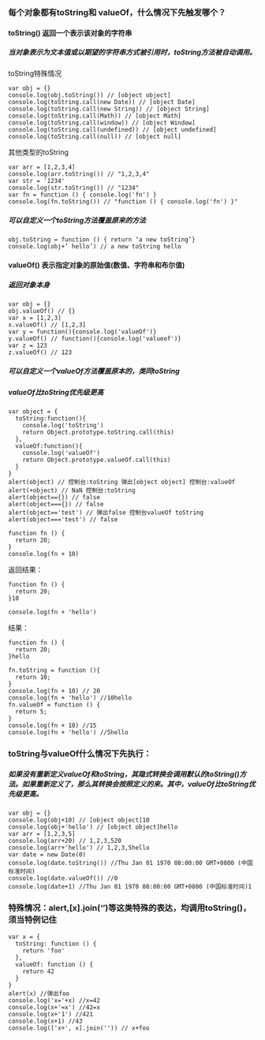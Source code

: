 ### 每个对象都有toString和 valueOf，什么情况下先触发哪个？

#### toString() 返回一个表示该对象的字符串

##### 当对象表示为文本值或以期望的字符串方式被引用时，toString方法被自动调用。
toString特殊情况
```
var obj = {}
console.log(obj.toString()) // [object object]
console.log(toString.call(new Date)) // [object Date]
console.log(toString.call(new String)) // [object String]
console.log(toString.call(Math)) // [object Math]
console.log(toString.call(window)) // [object Window]
console.log(toString.call(undefined)) // [object undefined]
console.log(toString.call(null)) // [object null]
```
其他类型的toString
```
var arr = [1,2,3,4]
console.log(arr.toString()) // "1,2,3,4"
var str = '1234'
console.log(str.toString()) // "1234"
var fn = function () { console.log('fn') }
console.log(fn.toString()) // "function () { console.log('fn') }"
```

##### 可以自定义一个toString方法覆盖原来的方法 
```
obj.toString = function () { return ‘a new toString’}
console.log(obj+’ hello’) // a new toString hello
```


#### valueOf() 表示指定对象的原始值(数值、字符串和布尔值)

##### 返回对象本身
```
var obj = {}
obj.valueOf() // {}
var x = [1,2,3]
x.valueOf() // [1,2,3]
var y = function(){console.log('valueOf')}
y.valueOf() // function(){console.log('valueof')}
var z = 123
z.valueOf() // 123
```

##### 可以自定义一个valueOf方法覆盖原本的，类同toString

##### valueOf比toString优先级更高
```
var object = {
  toString:function(){
    console.log('toString')
    return Object.prototype.toString.call(this)
  },
  valueOf:function(){
    console.log('valueOf')
    return Object.prototype.valueOf.call(this)
  }
}
alert(object) // 控制台:toString 弹出[object object] 控制台:valueOf
alert(+object) // NaN 控制台:toString
alert(object=={}) // false
alert(object==={}) // false
alert(object=='test') // 弹出false 控制台valueOf toString
alert(object==='test') // false
```

```
function fn () {
  return 20;
}
console.log(fn + 10)
```
返回结果：
```
function fn () {
  return 20;
}10
```

```
console.log(fn + 'hello')
```
结果：
```
function fn () {
  return 20;
}hello
```

```
fn.toString = function (){
  return 10;
}
console.log(fn + 10) // 20
console.log(fn + 'hello') //10hello
fn.valueOf = function () {
  return 5;
}
console.log(fn + 10) //15
console.log(fn + 'hello') //5hello
```


### toString与valueOf什么情况下先执行：

##### 如果没有重新定义valueOf和toString，其隐式转换会调用默认的toString()方法。如果重新定义了，那么其转换会按照定义的来。其中，valueOf比toString优先级更高。
```
var obj = {}
console.log(obj+10) // [object object]10
console.log(obj+'hello') // [object object]hello
var arr = [1,2,3,5]
console.log(arr+20) // 1,2,3,520
console.log(arr+'hello') // 1,2,3,5hello
var date = new Date(0)
console.log(date.toString()) //Thu Jan 01 1970 08:00:00 GMT+0800 (中国标准时间) 
console.log(date.valueOf()) //0
console.log(date+1) //Thu Jan 01 1970 08:00:00 GMT+0800 (中国标准时间)1
```

### 特殊情况：alert,[x].join(‘’)等这类特殊的表达，均调用toString()，须当特例记住
```
var x = {
  toString: function () {
    return 'foo'
  },
  valueOf: function () {
    return 42
  }
}
alert(x) //弹出foo
console.log('x='+x) //x=42
console.log(x+'=x') //42=x
console.log(x+'1') //421
console.log(x+1) //43
console.log(['x+', x].join('')) // x+foo
```

